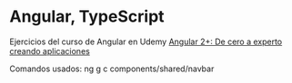 # Angular, TypeScript
Ejercicios del curso de Angular en Udemy
[Angular 2+: De cero a experto creando aplicaciones](https://www.udemy.com/angular-2-fernando-herrera/)

Comandos usados:
ng g c components/shared/navbar
